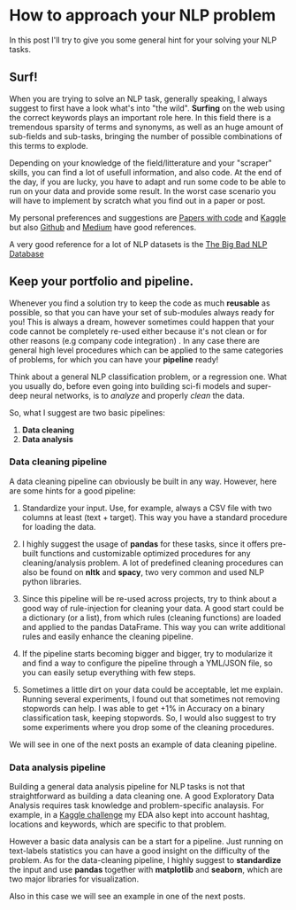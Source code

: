 # How to approach your NLP problem

In this post I'll try to give you some general hint for your solving your NLP tasks.

## Surf!

When you are trying to solve an NLP task, generally speaking, I always suggest to first have a look what's into "the wild". 
**Surfing** on the web using the correct keywords plays an important role here. 
In this field there is a tremendous sparsity of terms and synonyms, as well as an huge amount of sub-fields and sub-tasks, 
bringing the number of possible combinations of this terms to explode.

Depending on your knowledge of the field/litterature and your "scraper" skills, you can find a lot of usefull information, and also code.
At the end of the day, if you are lucky, you have to adapt and run some code to be able to run on your data and provide some result.
In the worst case scenario you will have to implement by scratch what you find out in a paper or post.

My personal preferences and suggestions are [Papers with code](https://paperswithcode.com/area/natural-language-processing) and [Kaggle](https://www.kaggle.com/) but also 
[Github](https://github.com/) and [Medium](https://medium.com/) have good references. 

A very good reference for a lot of NLP datasets is the [The Big Bad NLP Database](https://quantumstat.com/dataset/dataset.html)

## Keep your portfolio and pipeline.

Whenever you find a solution try to keep the code as much **reusable** as possible, so that you can have your set of sub-modules always ready for you!
This is always a dream, however sometimes could happen that your code cannot be completely re-used either because it's not clean or for other reasons (e.g company code integration) .
In any case there are general high level procedures which can be applied to the same categories of problems, for which you can have your **pipeline** ready!

Think about a general NLP classification problem, or a regression one. What you usually do, before even going into building sci-fi models and super-deep neural networks, is to *analyze* and properly *clean* the data.

So, what I suggest are two basic pipelines:
1. **Data cleaning**
2. **Data analysis**


### Data cleaning pipeline

A data cleaning pipeline can obviously be built in any way. However, here are some hints for a good pipeline:
1. Standardize your input. Use, for example, always a CSV file with two columns at least (text + target). This way you have a standard procedure for loading the data.

2. I highly suggest the usage of **pandas** for these tasks, since it offers pre-built functions and customizable optimized procedures for any cleaning/analysis problem. A lot of predefined cleaning procedures can also be found on **nltk** and **spacy**, two very common and used NLP python libraries.

3. Since this pipeline will be re-used across projects, try to think about a good way of rule-injection for cleaning your data. A good start could be a dictionary (or a list), from which rules (cleaning functions) are loaded and applied to the pandas DataFrame. This way you can write additional rules and easily enhance the cleaning pipeline.

4. If the pipeline starts becoming bigger and bigger, try to modularize it and find a way to configure the pipeline through a YML/JSON file, so you can easily setup everything with few steps.

5. Sometimes a little dirt on your data could be acceptable, let me explain. Running several experiments, I found out that sometimes not removing stopwords can help. I was able to get +1% in Accuracy on a binary classification task, keeping stopwords. So, I would also suggest to try some experiments where you drop some of the cleaning procedures.

We will see in one of the next posts an example of data cleaning pipeline.

### Data analysis pipeline

Building a general data analysis pipeline for NLP tasks is not that straightforward as building a data cleaning one.
A good Exploratory Data Analysis requires task knowledge and problem-specific analaysis. For example, in a [Kaggle challenge](https://www.kaggle.com/doomdiskday/full-tutoria-eda-to-ensembles-embeddings-zoo) my EDA also kept into account hashtag, locations and keywords, which are specific to that problem.

However a basic data analysis can be a start for a pipeline. Just running on text-labels statistics you can have a good insight on the difficulty of the problem. 
As for the data-cleaning pipeline, I highly suggest to **standardize** the input and use **pandas** together with **matplotlib** and **seaborn**, which are two major libraries for visualization.

Also in this case we will see an example in one of the next posts.

